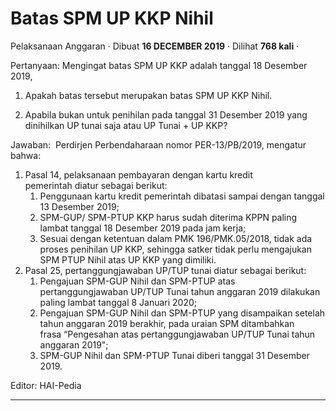 Batas SPM UP KKP Nihil
======================

Pelaksanaan Anggaran · Dibuat **16 DECEMBER 2019** · Dilihat **768 kali** ·

Pertanyaan: Mengingat batas SPM UP KKP adalah tanggal 18 Desember 2019,  

1.  Apakah batas tersebut merupakan batas SPM UP KKP Nihil.  
    
2.  Apabila bukan untuk penihilan pada tanggal 31 Desember 2019 yang dinihilkan UP tunai saja atau UP Tunai + UP KKP?

  

Jawaban:  Perdirjen Perbendaharaan nomor PER-13/PB/2019, mengatur bahwa:

1.  Pasal 14, pelaksanaan pembayaran dengan kartu kredit pemerintah diatur sebagai berikut:
    1.  Penggunaan kartu kredit pemerintah dibatasi sampai dengan tanggal 13 Desember 2019;
    2.  SPM-GUP/ SPM-PTUP KKP harus sudah diterima KPPN paling lambat tanggal 18 Desember 2019 pada jam kerja;
    3.  Sesuai dengan ketentuan dalam PMK 196/PMK.05/2018, tidak ada proses penihilan UP KKP, sehingga satker tidak perlu mengajukan SPM PTUP Nihil atas UP KKP yang dimiliki.
2.  Pasal 25, pertanggungjawaban UP/TUP tunai diatur sebagai berikut:
    1.  Pengajuan SPM-GUP Nihil dan SPM-PTUP atas pertanggungjawaban UP/TUP Tunai tahun anggaran 2019 dilakukan paling lambat tanggal 8 Januari 2020;
    2.  Pengajuan SPM-GUP Nihil dan SPM-PTUP yang disampaikan setelah tahun anggaran 2019 berakhir, pada uraian SPM ditambahkan frasa “Pengesahan atas pertanggungjawaban UP/TUP Tunai tahun anggaran 2019";
    3.  SPM-GUP Nihil dan SPM-PTUP Tunai diberi tanggal 31 Desember 2019.

  

  

Editor: HAI-Pedia  

  
  
  

* * *